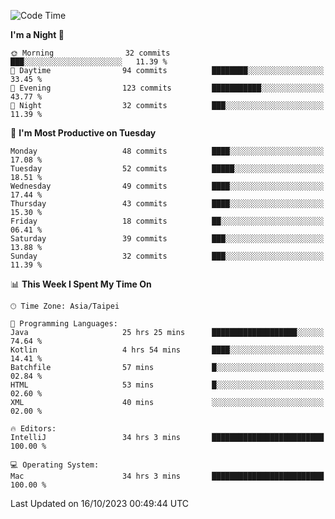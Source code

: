<!--START_SECTION:waka-->
![Code Time](http://img.shields.io/badge/Code%20Time-524%20hrs%2032%20mins-blue)

**I'm a Night 🦉** 

```text
🌞 Morning                32 commits          ███░░░░░░░░░░░░░░░░░░░░░░   11.39 % 
🌆 Daytime                94 commits          ████████░░░░░░░░░░░░░░░░░   33.45 % 
🌃 Evening                123 commits         ███████████░░░░░░░░░░░░░░   43.77 % 
🌙 Night                  32 commits          ███░░░░░░░░░░░░░░░░░░░░░░   11.39 % 
```
📅 **I'm Most Productive on Tuesday** 

```text
Monday                   48 commits          ████░░░░░░░░░░░░░░░░░░░░░   17.08 % 
Tuesday                  52 commits          █████░░░░░░░░░░░░░░░░░░░░   18.51 % 
Wednesday                49 commits          ████░░░░░░░░░░░░░░░░░░░░░   17.44 % 
Thursday                 43 commits          ████░░░░░░░░░░░░░░░░░░░░░   15.30 % 
Friday                   18 commits          ██░░░░░░░░░░░░░░░░░░░░░░░   06.41 % 
Saturday                 39 commits          ███░░░░░░░░░░░░░░░░░░░░░░   13.88 % 
Sunday                   32 commits          ███░░░░░░░░░░░░░░░░░░░░░░   11.39 % 
```


📊 **This Week I Spent My Time On** 

```text
🕑︎ Time Zone: Asia/Taipei

💬 Programming Languages: 
Java                     25 hrs 25 mins      ███████████████████░░░░░░   74.64 % 
Kotlin                   4 hrs 54 mins       ████░░░░░░░░░░░░░░░░░░░░░   14.41 % 
Batchfile                57 mins             █░░░░░░░░░░░░░░░░░░░░░░░░   02.84 % 
HTML                     53 mins             █░░░░░░░░░░░░░░░░░░░░░░░░   02.60 % 
XML                      40 mins             ░░░░░░░░░░░░░░░░░░░░░░░░░   02.00 % 

🔥 Editors: 
IntelliJ                 34 hrs 3 mins       █████████████████████████   100.00 % 

💻 Operating System: 
Mac                      34 hrs 3 mins       █████████████████████████   100.00 % 
```


 Last Updated on 16/10/2023 00:49:44 UTC
<!--END_SECTION:waka-->

